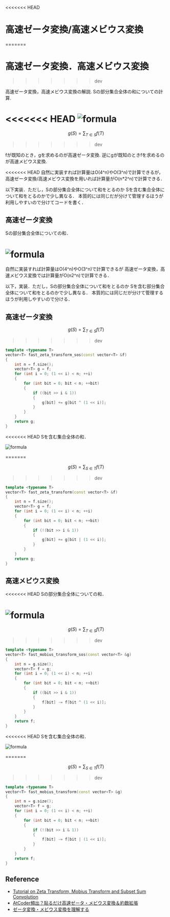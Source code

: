 <<<<<<< HEAD
# 高速ゼータ変換/高速メビウス変換
=======
# 高速ゼータ変換．高速メビウス変換
>>>>>>> dev

高速ゼータ変換，高速メビウス変換の解説.
Sの部分集合全体の和についての計算.

<<<<<<< HEAD
![formula](https://render.githubusercontent.com/render/math?math=g(S)%20%3D%20\sum_{T%20\subset%20S}f(T))
=======
```math
g(S) = \sum_{T \in S} f(T)
```
>>>>>>> dev

fが既知のとき，gを求めるのが高速ゼータ変換.
逆にgが既知のときfを求めるのが高速メビウス変換.

<<<<<<< HEAD
自然に実装すれば計算量はO(4^n)やO(3^n)で計算できるが，
高速ゼータ変換/高速メビウス変換を用いれば計算量がO(n*2^n)で計算できる．

以下実装．ただし，Sの部分集合全体について和をとるのか
Sを含む集合全体について和をとるのかで少し異なる．
本質的には同じだが分けて管理するほうが利用しやすいので分けてコードを書く．

## 高速ゼータ変換

Sの部分集合全体についての和．

![formula](https://render.githubusercontent.com/render/math?math=g(S)%20%3D%20\sum_{T%20\subset%20S}f(T))
=======
自然に実装すれば計算量はO(4^n)やO(3^n)で計算できるが
高速ゼータ変換，高速メビウス変換では計算量がO(n2^n)で計算できる．

以下，実装．ただし，Sの部分集合全体について和をとるのか
Sを含む部分集合全体について和をとるのかで少し異なる．
本質的には同じだが分けて管理するほうが利用しやすいので分ける．

## 高速ゼータ変換

```math
g(S) = \sum_{T \in S} f(T)
```
>>>>>>> dev

```cpp
template <typename T>
vector<T> fast_zeta_transform_sos(const vector<T> &f)
{
    int n = f.size();
    vector<T> g = f;
    for (int i = 0; (1 << i) < n; ++i)
    {
        for (int bit = 0; bit < n; ++bit)
        {
            if ((bit >> i & 1))
            {
                g[bit] += g[bit ^ (1 << i)];
            }
        }
    }
    return g;
}
```

<<<<<<< HEAD
Sを含む集合全体の和．

![formula](https://render.githubusercontent.com/render/math?math=g(S)%20%3D%20\sum_{S%20\subset%20T}f(T))

=======

```math
g(S) = \sum_{S \in T} f(T)
```
>>>>>>> dev

```cpp
template <typename T>
vector<T> fast_zeta_transform(const vector<T> &f)
{
    int n = f.size();
    vector<T> g = f;
    for (int i = 0; (1 << i) < n; ++i)
    {
        for (int bit = 0; bit < n; ++bit)
        {
            if (!(bit >> i & 1))
            {
                g[bit] += g[bit | (1 << i)];
            }
        }
    }
    return g;
}
```
## 高速メビウス変換

<<<<<<< HEAD
Sの部分集合全体についての和．

![formula](https://render.githubusercontent.com/render/math?math=g(S)%20%3D%20\sum_{T%20\subset%20S}f(T))
=======
```math
g(S) = \sum_{T \in S} f(T)
```
>>>>>>> dev

```cpp
template <typename T>
vector<T> fast_mobius_transform_sos(const vector<T> &g)
{
    int n = g.size();
    vector<T> f = g;
    for (int i = 0; (1 << i) < n; ++i)
    {
        for (int bit = 0; bit < n; ++bit)
        {
            if ((bit >> i & 1))
            {
                f[bit] -= f[bit ^ (1 << i)];
            }
        }
    }
    return f;
}
```

<<<<<<< HEAD
Sを含む集合全体の和．

![formula](https://render.githubusercontent.com/render/math?math=g(S)%20%3D%20\sum_{S%20\subset%20T}f(T))

=======
```math
g(S) = \sum_{S \in T} f(T)
```
>>>>>>> dev

```cpp
template <typename T>
vector<T> fast_mobius_transform(const vector<T> &g)
{
    int n = g.size();
    vector<T> f = g;
    for (int i = 0; (1 << i) < n; ++i)
    {
        for (int bit = 0; bit < n; ++bit)
        {
            if (!(bit >> i & 1))
            {
                f[bit] -= f[bit | (1 << i)];
            }
        }
    }
    return f;
}
```

## Reference

- [Tutorial on Zeta Transform, Mobius Transform and Subset Sum Convolution](https://codeforces.com/blog/entry/72488)
- [AtCoder頻出？貼るだけ高速ゼータ・メビウス変換＆約数拡張](https://habara-k.hatenadiary.jp/entry/2020/04/14/010237)
- [ゼータ変換・メビウス変換を理解する](https://qiita.com/convexineq/items/afc84dfb9ee4ec4a67d5)
